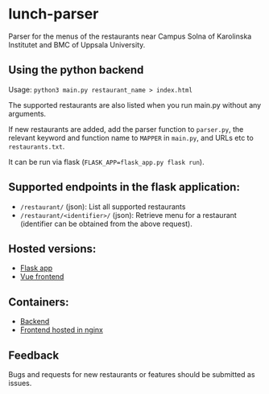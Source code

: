 lunch-parser
============

Parser for the menus of the restaurants near Campus Solna of Karolinska Institutet and BMC of Uppsala University.

## Using the python backend

Usage: `python3 main.py restaurant_name > index.html`

The supported restaurants are also listed when you run main.py without any arguments.

If new restaurants are added, add the parser function to `parser.py`, the relevant keyword and function name to `MAPPER` in `main.py`, and URLs etc to `restaurants.txt`.

It can be run via flask (`FLASK_APP=flask_app.py flask run`).

## Supported endpoints in the flask application:

- `/restaurant/` (json): List all supported restaurants
- `/restaurant/<identifier>/` (json): Retrieve menu for a restaurant (identifier can be obtained from the above request).

## Hosted versions:

- [Flask app](https://menu.dckube.scilifelab.se/api/)
- [Vue frontend](https://menu.dckube.scilifelab.se/)

## Containers:

- [Backend](https://hub.docker.com/repository/docker/scilifelabdatacentre/menu-backend)
- [Frontend hosted in nginx](https://hub.docker.com/repository/docker/scilifelabdatacentre/menu-frontend)

## Feedback
Bugs and requests for new restaurants or features should be submitted as issues.
